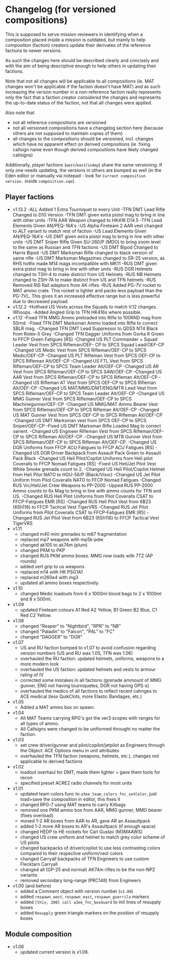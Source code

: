 Changelog (for versioned compositions)
======================================
This is supposed to serve mission reviewers in identifying when a composition
placed inside a mission is outdated, but mainly to help composition (faction)
creators update their derivates of the reference factions to newer versions.

As such the changes here should be described clearly and concisely and with the
aim of being descriptive enough to help others in updating their factions.

Note that not all changes will be applicable to all compositions (ie. MAT
changes won't be applicable if the faction doesn't have MAT) and as such
increasing the version number in a non-reference faction really represents only
the fact that a faction creator *considered* the changes and represents the
up-to-date status of the faction, not that all changes were applied.

Also note that
- not all reference compositions are versioned
- not all versioned compositions have a changelog section here (because others
  are not supposed to maintain copies of them)
- all changes to the compositions should be versioned, incl. changes which have
  no apparent effect on derived compositions (ie. fixing callsign name even
  though derived compositions have likely changed callsigns)

Additionally, player factions (`west`/`east`/`indep`) share the same
versioning. If only one needs updating, the versions in others are bumped as
well (in the Eden editor or manually via notepad - look for
`Current composition version.` inside `composition.sqe`).

Player factions
---------------
- v1.13.2
  -ALL Added 1 Extra Tourniquet to every Unit
  -TFN DMT Lead Rifle Changed to D10 Version
  -TFN DMT given extra pistol mag to bring in line with other units
  -TFN AAR Weapon changed to HK416 D14.5
  -TFN Lead Elements Given AN/PEQ-16A's
  -US Alpha Fireteam 2 AAR vest changed to ALT variant to match rest of faction
  -US Lead Elements Given AN/PEQ-16A's
  -US DMT given extra pistol mag to bring in line with other units
  -US DMT Sniper Rifle Given SU-260/P (MDO) to bring zoom level to the same as Russian and TFN factions
  -US DMT Bipod Changed to Harris Bipod
  -US DMT Marksman Rifle changed to black version of same rifle
  -US DMT Marksman Magazines changed to SR-25 version, as RHS hotfix made M14 mags incompatible with MK11
  -RUS DMT given extra pistol mag to bring in line with other units
  -RUS DGR Helmets changed to TSH-4 to make distinct from US Helmets
  -RUS NB Helmets changed to ZSH-7A to make distinct from US and TFN helmets
  -RUS Removed RIS Rail adaptors from AK rifles
  -RUS Added PG-7V rocket to MAT ammo crate. This rocket is lighter and packs less payload than the PG-7VL. This gives it an  increased effective range but is less powerful due to decreased payload
- v1.12.2
  -Hotfixed US Vests across the Squads to match V.12 changes. Whoops.
  -Added Angled Grip to TFN HK416s where possible. 
- v1.12
  -Fixed TFN MMG Ammo preloaded into Rifle to 100RND mag from 50rnd.
  -Fixed TFN DMT Marksman Ammo loaded into Rifle to correct SBLR mag.
  -Changed TFN DMT Lead Suppressor to QDSS NT4 Black from Rotex-5 Grey
  -Changed TFN Dagger Uniforms from Gorka R Green to FFCP Green Fatigues [RS]
  -Changed US PLT Commander + Squad Leader Vest from SPCS Rifleman/OEF- CP to SPCS Squad Lead/OEF-CP
  -Changed US Medic Vest from SPCS Rifleman/OEF-CP to SPCS Medic/OEF-CP
  -Changed US PLT Rifleman Vest from SPCS OEF-CP to SPCS Rifleman Alt/OEF-CP
  -Changed US FTL Vest from SPCS Rifleman/OEF-CP to SPCS Team Leader Alt/OEF-CP
  -Changed US AR Vest from SPCS Rifleman/OEF-CP to SPCS SAW/OEF-CP
  -Changed US AAR Vest from SPCS Rifleman/OEF-CP to SPCS Rifleman Alt/OEF-CP
  -Changed US Rifleman AT Vest from SPCS OEF-CP to SPCS Rifleman Alt/OEF-CP
  -Changed US MAT/MMG/DMT/ENG/MTR Lead Vest from SPCS Rifleman/OEF-CP to SPCS Team Leader Alt/OEF-CP
  -Changed US MMG Gunner Vest from SPCS Rifleman/OEF-CP to SPCS Machinegunner/OEF-CP
  -Changed US MMG/MAT Ammo Bearer Vest from SPCS Rifleman/OEF-CP to SPCS Rifleman Alt/OEF-CP
  -Changed US MAT Gunner Vest from SPCS OEF-CP to SPCS Rifleman Alt/OEF-CP
  -Changed US DMT Marksman vest from SPCS OEF-CP to SPCS Sniper/OEF-CP
  -Fixed US DMT Marksman Rifle Loaded Mag to correct varient.
  -Changed US Engineer Rifleman Vest from SPCS Rifleman/OEF-CP to SPCS Rifleman Alt/OEF-CP.
  -Changed US MTR Gunner Vest from SPCS Rifleman/OEF-CP to SPCS Rifleman Alt/OEF-CP.
  -Changed US DGR Uniforms from FFCP ACU Fatigues to FFCP ACU Fatigues [RS]
  -Changed US DGR Driver Backpack from Assault Pack Green to Assault Pack Black
  -Changed US Heli Pilot/Copilot Uniforms from Heli pilot Coveralls to FFCP Nomad Fatigues [RS]
  -Fixed US Heli/Jet Pilot Vest White Smoke grenade count to 2.
  -Changed US Heli Pilot/Copilot Helmet from Heli Pilot NATO to HGU-56/P (Black/Visor)
  -Changed US Jet Pilot Uniform from Pilot Coveralls NATO to  FFCP Nomad Fatigues
  -Changed RUS Vic/Heli/Jet Crew Weapons to PP-2000
  -Upped RUS PP-2000 Ammo counts to 6x Mag to bring in line with ammo counts for TFN and US.
  -Changed RUS Heli Pilot Uniforms from Pilot Coveralls CSAT to FFCP-Fatigues EMR [RS]
  -Changed RUS Heli Pilot Vest from 6B23 (6Sh116) to FFCP Tactical Vest TigerVRS
  -Changed RUS Jet Pilot Uniforms from Pilot Coveralls CSAT to FFCP-Fatigues EMR [RS]
  -Changed RUS Jet Pilot Vest from 6B23 (6Sh116) to FFCP Tactical Vest TigerVRS
- v1.11
  - changed m40 mini grenades to m67 fragmentation
  - replaced mp7 weapons with mp5k-pdw
  - changed ak105 to ak74m (plum) 
  - changed PKM to PKP
  - changed RUS PKM ammo boxes. MMG now loads with 7TZ (AP rounds)
  - added vert grip to us weapons
  - replaced m14 with HK PSG1A1
  - replaced m260e4 with mg3
  - updated all ammo boxes respectively. 
- v1.10
  - changed Medic loadouts from 6 x 1000ml blood bags to 2 x 1000ml and 8 x 500ml.
- v1.09
  - updated Fireteam colours A1 Red A2 Yellow, B1 Green B2 Blue, C1 Red C2 Yellow.
- v1.08
  - changed "Reaper" to "Nightbird", "RPR" to "NB"
  - changed "Paladin" to "Falcon", "PAL" to "FC"
  - changed "DAGGER" to "DGR"
- v1.07
  - US and RU faction bumped to v1.07 to avoid confusion regarding version numbers (US and RU was 1.05, TFN was 1.06)
  - overhauled the RU faction: updated helmets, uniforms, weapons to a more modern look
  - overhauled the US faction: updated helmets and vests to armour rating of IV
  - corrected some mistakes in all factions (grenade ammount of MMG gunner, ENG not having tourniquetes, DGR not having GPS-s)
  - overhauled the medics of all factions to reflect recent cahnges to ACE medical (less QuikClots, more Elastic Bandages, etc.)
- v1.05
  - Added a MAT ammo box on spawn.
- v1.04
  - All MAT Teams carrying RPG's got the ver3 scopes with ranges for all types
    of ammo.
  - All Callsigns were changed to be uniformed throught no matter the faction.
- v1.03
  - set crew driver/gunner and pilot/copilot/jetpilot as Engineers through the
    Object: ACE Options menu in unit attributes
  - overhauled the TFN faction (weapons, helmets, etc.), changes not applicable
    to derived factions
- v1.02
  - loadout overhaul for DMT, made them lighter + gave them tools for recon
  - specified preset ACRE2 radio channels for most units
- v1.01
  - updated team colors func to `a3ee_team_colors_fnc_setColor`, just load+save
    the composition in editor, this fixes it
  - changed RPG-7 using MAT teams to carry Kitbags
  - removed one PKM ammo box from AAR, MMG gunner, MMG bearer (fixes overload)
  - moved 1-2 AR boxes from AAR to AR, gave AR an Assaultpack
  - added 1-2 more AR boxes to AR's Assaultpack (if enough space)
  - changed HEDP to HE rockets for Carl Gustav (M3MAAWS)
  - changed US crew uniform and helmet to match grey color scheme of US pilots
  - changed backpacks of driver/copilot to use less contrasting colors compared
    to their respective uniform/vest colors
  - changed Carryall backpacks of TFN Engineers to use custom Flecktarn Carryall
  - changed all (GP-25 and normal) AK74m rifles to be the non-NPZ variants
  - removed secondary long-range (PRC148) from Engineers
- v1.00 (and before)
  - added a Comment object with version number (`v1.00`)
  - added `respawn_west`, `respawn_east`, `respawn_guerrila` markers
  - added `[this, 200] call a3ee_fnc_boxGuard` to init lines of resupply boxes
  - added `Resupply` green triangle markers on the position of resupply boxes
  
Module composition
---------------
- v1.06
  - updated current version is v1.06.
